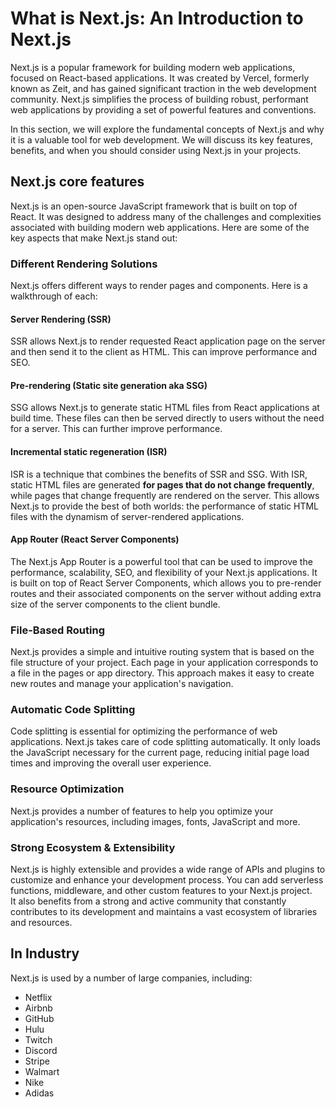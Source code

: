 # What is Next.js: An Introduction to Next.js

Next.js is a popular framework for building modern web applications, focused on React-based applications. It was created by Vercel, formerly known as Zeit, and has gained significant traction in the web development community. Next.js simplifies the process of building robust, performant web applications by providing a set of powerful features and conventions.

In this section, we will explore the fundamental concepts of Next.js and why it is a valuable tool for web development. We will discuss its key features, benefits, and when you should consider using Next.js in your projects.

## Next.js core features

Next.js is an open-source JavaScript framework that is built on top of React. It was designed to address many of the challenges and complexities associated with building modern web applications. Here are some of the key aspects that make Next.js stand out:

### Different Rendering Solutions

Next.js offers different ways to render pages and components. Here is a walkthrough of each:

#### Server Rendering (SSR)

SSR allows Next.js to render requested React application page on the server and then send it to the client as HTML. This can improve performance and SEO.

#### Pre-rendering (Static site generation aka SSG)

SSG allows Next.js to generate static HTML files from React applications at build time. These files can then be served directly to users without the need for a server. This can further improve performance.

#### Incremental static regeneration (ISR)

ISR is a technique that combines the benefits of SSR and SSG. With ISR, static HTML files are generated **for pages that do not change frequently**, while pages that change frequently are rendered on the server. This allows Next.js to provide the best of both worlds: the performance of static HTML files with the dynamism of server-rendered applications.

#### App Router (React Server Components)

The Next.js App Router is a powerful tool that can be used to improve the performance, scalability, SEO, and flexibility of your Next.js applications. It is built on top of React Server Components, which allows you to pre-render routes and their associated components on the server without adding extra size of the server components to the client bundle.

### File-Based Routing

Next.js provides a simple and intuitive routing system that is based on the file structure of your project. Each page in your application corresponds to a file in the pages or app directory. This approach makes it easy to create new routes and manage your application's navigation.

### Automatic Code Splitting

Code splitting is essential for optimizing the performance of web applications. Next.js takes care of code splitting automatically. It only loads the JavaScript necessary for the current page, reducing initial page load times and improving the overall user experience.

### Resource Optimization

Next.js provides a number of features to help you optimize your application's resources, including images, fonts, JavaScript and more.

### Strong Ecosystem & Extensibility

Next.js is highly extensible and provides a wide range of APIs and plugins to customize and enhance your development process. You can add serverless functions, middleware, and other custom features to your Next.js project.  
It also benefits from a strong and active community that constantly contributes to its development and maintains a vast ecosystem of libraries and resources.

## In Industry

Next.js is used by a number of large companies, including:

- Netflix
- Airbnb
- GitHub
- Hulu
- Twitch
- Discord
- Stripe
- Walmart
- Nike
- Adidas
